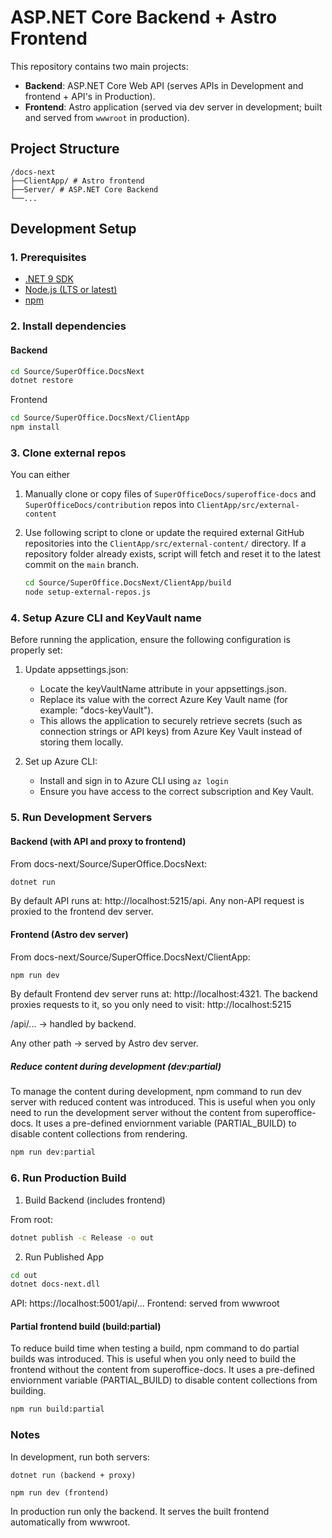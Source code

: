 # ASP.NET Core Backend + Astro Frontend

This repository contains two main projects:

- **Backend**: ASP.NET Core Web API (serves APIs in Development and frontend + API's in Production).
- **Frontend**: Astro application (served via dev server in development; built and served from `wwwroot` in production).

## Project Structure
```
/docs-next
├──ClientApp/ # Astro frontend
├──Server/ # ASP.NET Core Backend
└──...
```

## Development Setup

### 1. Prerequisites
- [.NET 9 SDK](https://dotnet.microsoft.com/download)
- [Node.js (LTS or latest)](https://nodejs.org/en/)
- [npm](https://www.npmjs.com/)


### 2. Install dependencies

#### Backend

```bash
cd Source/SuperOffice.DocsNext
dotnet restore
```

Frontend
```bash
cd Source/SuperOffice.DocsNext/ClientApp
npm install
```

### 3. Clone external repos

You can either 
1. Manually clone or copy files of `SuperOfficeDocs/superoffice-docs` and `SuperOfficeDocs/contribution` repos into `ClientApp/src/external-content`

2. Use following script to clone or update the required external GitHub repositories into the `ClientApp/src/external-content/` directory. 
If a repository folder already exists, script will fetch and reset it to the latest commit on the `main` branch.

    ```bash
    cd Source/SuperOffice.DocsNext/ClientApp/build
    node setup-external-repos.js
    ```


### 4. Setup Azure CLI and KeyVault name

Before running the application, ensure the following configuration is properly set:

1. Update appsettings.json:

    - Locate the keyVaultName attribute in your appsettings.json.
    - Replace its value with the correct Azure Key Vault name (for example: "docs-keyVault").
    - This allows the application to securely retrieve secrets (such as connection strings or API keys) from Azure Key Vault instead of storing them locally.

2. Set up Azure CLI:

    - Install and sign in to Azure CLI using `az login`
    - Ensure you have access to the correct subscription and Key Vault.


### 5. Run Development Servers

#### Backend (with API and proxy to frontend)

From docs-next/Source/SuperOffice.DocsNext:
```bash
dotnet run
```

By default API runs at: http://localhost:5215/api. Any non-API request is proxied to the frontend dev server.

#### Frontend (Astro dev server)

From docs-next/Source/SuperOffice.DocsNext/ClientApp:

```bash
npm run dev
```

By default Frontend dev server runs at: http://localhost:4321. The backend proxies requests to it, so you only need to visit: http://localhost:5215

/api/... → handled by backend. 

Any other path → served by Astro dev server.

##### Reduce content during development (dev:partial)

To manage the content during development, npm command to run dev server with reduced content was introduced. This is useful when you only need to run the development server without the content from superoffice-docs. It uses a pre-defined enviornment variable (PARTIAL_BUILD) to disable content collections from rendering.

```bash
npm run dev:partial
```

### 6. Run Production Build

1. Build Backend (includes frontend)

From root:
```bash
dotnet publish -c Release -o out
```

2. Run Published App

```bash
cd out
dotnet docs-next.dll
```


API: https://localhost:5001/api/...
Frontend: served from wwwroot

#### Partial frontend build (build:partial)

To reduce build time when testing a build, npm command to do partial builds was introduced. This is useful when you only need to build the frontend without the content from superoffice-docs. It uses a pre-defined enviornment variable (PARTIAL_BUILD) to disable content collections from building.

```bash
npm run build:partial
```

### Notes
In development, run both servers:

    dotnet run (backend + proxy)

    npm run dev (frontend)

In production run only the backend. It serves the built frontend automatically from wwwroot.
